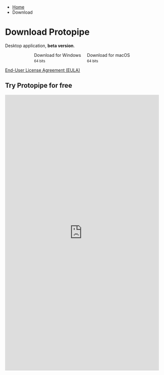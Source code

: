 <style type="text/css">
    #content h1 {
        margin-top: 2em;
    }

    #content h2 {
        margin-top: 2em;
        font-size: 1.8em;
    }

    #downloadButtons .button {
        margin: 8px;
        white-space: nowrap;
    }

    #downloadButtons .button > span {
        display: inline-block;
        vertical-align: top;
        text-align: left;
        white-space: normal;
    }

    #downloadButtons .button > span > span {
        display: block;
    }

    #downloadButtons .button > span > span:last-child {
        font-size: 0.8em;
        margin-top: 4px;
    }

    #downloadButtons {
        margin-bottom: 1em;
    }

    @media screen and (min-width: 42em) {
        #content p,
        #content h1,
        #content h2,
        #downloadButtons {
            text-align: center;
        }
    }
</style>

<ul class="breadcrumb">
    <li><a href="">Home</a></li>
    <li>Download</li>
</ul>

# Download Protopipe

Desktop application, **beta version**.

<div id="downloadButtons">
    <a class="button" href="windows_instructions" target="_blank"><i class="icon-windows"></i> <span><span>Download for Windows</span><span>64 bits</span></span></a>
    <a class="button" href="macOS_instructions" target="_blank"><i class="icon-apple"></i> <span><span>Download for macOS</span><span>64 bits</span></span></a>
</div>

[End-User License Agreement (EULA)](eula)

## Try Protopipe for free

<iframe src="https://docs.google.com/forms/d/e/1FAIpQLSeUEhsOG0DQXggmcE1wfwlFZtndTHXWpfW7QjvGpl__gt75Ow/viewform?embedded=true" width="100%" height="900" frameborder="0" marginheight="0" marginwidth="0">Loading…</iframe>
